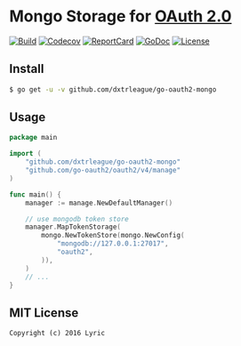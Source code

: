 # Mongo Storage for [OAuth 2.0](https://github.com/go-oauth2/oauth2)

[![Build][Build-Status-Image]][Build-Status-Url] [![Codecov][codecov-image]][codecov-url] [![ReportCard][reportcard-image]][reportcard-url] [![GoDoc][godoc-image]][godoc-url] [![License][license-image]][license-url]

## Install

``` bash
$ go get -u -v github.com/dxtrleague/go-oauth2-mongo
```

## Usage

``` go
package main

import (
	"github.com/dxtrleague/go-oauth2-mongo"
	"github.com/go-oauth2/oauth2/v4/manage"
)

func main() {
	manager := manage.NewDefaultManager()

	// use mongodb token store
	manager.MapTokenStorage(
		mongo.NewTokenStore(mongo.NewConfig(
			"mongodb://127.0.0.1:27017",
			"oauth2",
		)),
	)
	// ...
}
```

## MIT License

```
Copyright (c) 2016 Lyric
```

[Build-Status-Url]: https://travis-ci.org/go-oauth2/mongo
[Build-Status-Image]: https://travis-ci.org/go-oauth2/mongo.svg?branch=master
[codecov-url]: https://codecov.io/gh/go-oauth2/mongo
[codecov-image]: https://codecov.io/gh/go-oauth2/mongo/branch/master/graph/badge.svg
[reportcard-url]: https://goreportcard.com/report/gopkg.in/go-oauth2/mongo.v3
[reportcard-image]: https://goreportcard.com/badge/gopkg.in/go-oauth2/mongo.v3
[godoc-url]: https://godoc.org/gopkg.in/go-oauth2/mongo.v3
[godoc-image]: https://godoc.org/gopkg.in/go-oauth2/mongo.v3?status.svg
[license-url]: http://opensource.org/licenses/MIT
[license-image]: https://img.shields.io/npm/l/express.svg
